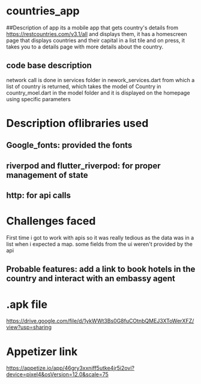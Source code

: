 # countries_app

##Description of app
its a mobile app that gets country's details from https://restcountries.com/v3.1/all and displays them, it has a homescreen page that displays countries and their capital in a list tile and on press, it takes you to a details page with more details about the country.

## code base description
network call is done in services folder in nework_services.dart from which a list of country is returned, which takes the model of Country in country_moel.dart in the model folder and it is displayed on the homepage using specific parameters

# Description oflibraries used 

## Google_fonts: provided the fonts

## riverpod and flutter_riverpod: for proper management of state

## http: for api calls

# Challenges faced
First time i got to work with apis so it was really tedious as the data was in a list when i expected a map. some fields from the ui weren't provided by the api

## Probable features: add a link to book hotels in the country and interact with an embassy agent

# .apk file
https://drive.google.com/file/d/1ykWWt3Bs0G8fuCOtnbQMEJ3XToWerXFZ/view?usp=sharing

# Appetizer link
https://appetize.io/app/46gry3xxnjff5utke4jr5i2ovi?device=pixel4&osVersion=12.0&scale=75
